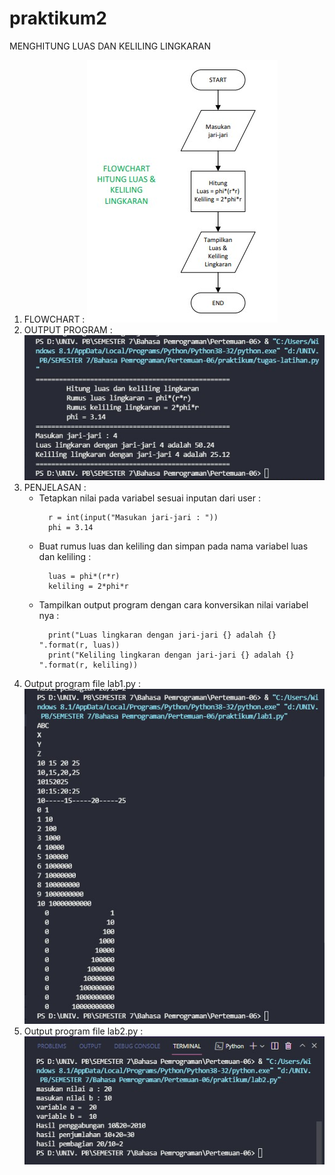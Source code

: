 # praktikum2
MENGHITUNG LUAS DAN KELILING LINGKARAN

1.  FLOWCHART :
    ![img](https://github.com/raissaputra/praktikum2/blob/main/assets/flowchart.png)
2.  OUTPUT PROGRAM :
    ![img](https://github.com/raissaputra/praktikum2/blob/main/assets/l%26k.png)
3.  PENJELASAN :
    - Tetapkan nilai pada variabel sesuai inputan dari user :
      ```
        r = int(input("Masukan jari-jari : "))
        phi = 3.14
      ```
    - Buat rumus luas dan keliling dan simpan pada nama variabel luas dan keliling :
      ```
        luas = phi*(r*r)
        keliling = 2*phi*r
      ```
    - Tampilkan output program dengan cara konversikan nilai variabel nya :
      ```
        print("Luas lingkaran dengan jari-jari {} adalah {} ".format(r, luas))
        print("Keliling lingkaran dengan jari-jari {} adalah {} ".format(r, keliling))
      ```
5.  Output program file lab1.py :
    ![img](https://github.com/raissaputra/praktikum2/blob/main/assets/lab1.png)
5.  Output program file lab2.py :
    ![img](https://github.com/raissaputra/praktikum2/blob/main/assets/lab2.png)
